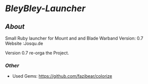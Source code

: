 # _BleyBley-Launcher_

## *About*

Small Ruby launcher for Mount and and Blade Warband
Version:  0.7
Website :Josqu.de

Version 0.7 re-orga the Project.

### *Other*
* Used Gems: https://github.com/fazibear/colorize
